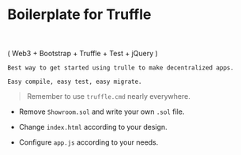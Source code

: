 # Boilerplate for Truffle</h1>
<br>
<br>
( Web3 + Bootstrap + Truffle + Test + jQuery )
<br>

    Best way to get started using trulle to make decentralized apps.
    
    Easy compile, easy test, easy migrate.

> Remember to use `truffle.cmd` nearly everywhere.

- Remove `Showroom.sol` and write your own `.sol` file.

- Change `index.html` according to your design.

- Configure `app.js` according to your needs.